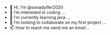 - 👋 Hi, I’m @sonadylfer2020
- 👀 I’m interested in coding ...
- 🌱 I’m currently learning java  ...
- 💞️ I’m looking to collaborate on my first project ...
- 📫 How to reach me send me an email...

<!---
sonadylfer2020/sonadylfer2020 is a ✨ special ✨ repository because its `README.md` (this file) appears on your GitHub profile.
You can click the Preview link to take a look at your changes.
--->
